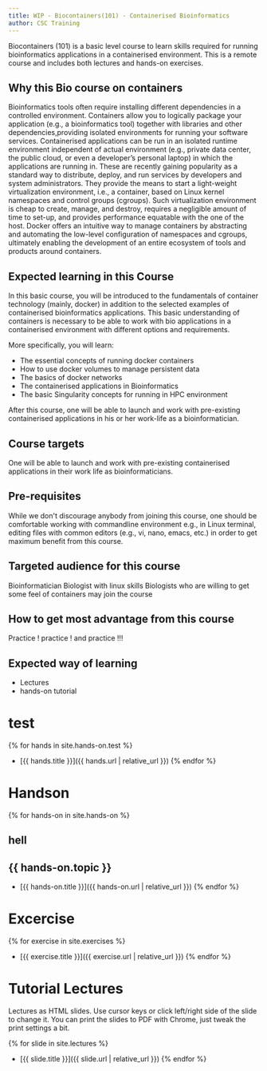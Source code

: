 ```yaml
---
title: WIP - Biocontainers(101) - Containerised Bioinformatics
author: CSC Training
---
```


Biocontainers (101) is a basic level course to learn skills required for running bioinformatics applications in a containerised environment. This is a remote course and includes both lectures and hands-on exercises.

## Why this Bio course on containers

Bioinformatics tools often require installing different dependencies in a controlled environment. Containers allow you to logically package your application (e.g., a bioinformatics tool) together with libraries and other dependencies,providing isolated environments for running your software services. Containerised applications can be run in an isolated runtime environment independent of actual environment (e.g., private data center, the public cloud, or even a developer’s personal laptop) in which the applications are running in. These are recently gaining popularity as a standard way to distribute, deploy, and run services by developers and system administrators. They provide the means to start a light-weight virtualization environment, i.e., a container, based on Linux kernel namespaces and control groups (cgroups). Such virtualization environment is cheap to create, manage, and destroy, requires a negligible amount of time to set-up, and provides performance equatable with the one of the host. Docker offers an intuitive way to manage containers by abstracting and automating the low-level configuration of namespaces and cgroups, ultimately enabling the development of an entire ecosystem of tools and products around containers.


## Expected learning in this Course

In this basic course, you will be introduced to the fundamentals of container technology (mainly, docker) in addition to the selected examples of containerised bioinformatics applications. This basic understanding of containers is necessary to be able to work with bio applications in a containerised environment with different options and requirements.

More specifically, you will learn:

- The essential concepts of running docker containers
- How to use docker volumes to manage persistent data
- The basics of docker networks
- The containerised applications in Bioinformatics
- The basic Singularity concepts for running in HPC environment

After this course, one will be able to launch and work with pre-existing containerised applications in his or her work-life as a bioinformatician.


## Course targets

One will be able to launch and work with pre-existing containerised applications in their work life  as bioinformaticians.

## Pre-requisites

While we don't discourage anybody from joining this course, one should  be comfortable working with commandline environment e.g., in Linux terminal, editing files with common editors (e.g., vi, nano, emacs, etc.) in order to get maximum benefit from this course.

## Targeted audience for this course

Bioinformatician
Biologist with linux skills
Biologists who are willing to get some feel of containers may join the course


## How to get most advantage from this course

Practice ! practice ! and  practice !!!

## Expected way of learning

- Lectures
- hands-on tutorial


# test
{% for hands in site.hands-on.test %}
- [{{ hands.title }}]({{ hands.url | relative_url }})
{% endfor %}

# Handson

{% for hands-on in site.hands-on %}
## hell
## {{ hands-on.topic }}
- [{{ hands-on.title }}]({{ hands-on.url | relative_url }})
{% endfor %}


# Excercise

{% for exercise in site.exercises %}
- [{{ exercise.title }}]({{ exercise.url | relative_url }})
{% endfor %}


# Tutorial Lectures

Lectures as HTML slides. Use cursor keys or click left/right side of
the slide to change it. You can print the slides to PDF with Chrome,
just tweak the print settings a bit.

{% for slide in site.lectures %}
- [{{ slide.title }}]({{ slide.url | relative_url }})
{% endfor %}
